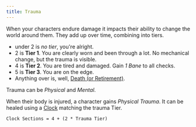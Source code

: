 ```yaml
---
title: Trauma
---
```


When your characters endure damage it impacts their ability to change the world around them. They add up over time, combining into tiers.

- under 2 is _no tier_, you're alright.
- 2 is **Tier 1**. You are clearly worn and been through a lot. No mechanical change, but the trauma is visible.
- 4 is **Tier 2**. You are tired and damaged. Gain _1 Bane_ to all checks.
- 5 is **Tier 3**. You are on the edge.
- Anything over is, well, [Death (or Retirement)](../death-and-retirement).

Trauma can be _Physical_ and _Mental_.

When their body is injured, a character gains _Physical Trauma_. It can be healed using a [Clock](../clocks) matching the trauma Tier.

```center
Clock Sections = 4 + (2 * Trauma Tier)
```
